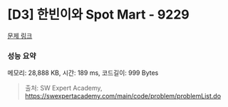 # [D3] 한빈이와 Spot Mart - 9229 

[문제 링크](https://swexpertacademy.com/main/code/problem/problemDetail.do?contestProbId=AW8Wj7cqbY0DFAXN) 

### 성능 요약

메모리: 28,888 KB, 시간: 189 ms, 코드길이: 999 Bytes



> 출처: SW Expert Academy, https://swexpertacademy.com/main/code/problem/problemList.do